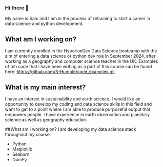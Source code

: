 ### Hi there 👋
My name is Sam and I am in the process of retraining to start a career in data science and python development.

## What am I working on? 
I am currently enrolled in the HyperionDev Data Science bootcamp with the aim of entering a data science or python dev role in September 2024, after working as a geography and computer science teacher in the UK. 
Examples of teh code that I have been writing as a part of this course can be found here: https://github.com/S-Humble/code_examples.git

## What is my main interest? 
I have an interest in sustainability and earth science. I would like an opportunity to develop my coding and data science skills in this field and want to get to a point where I am able to produce purposeful output that empowers people.
I have experience in earth observation and planetary science as well as geography education. 

##What am I working on? 
I am developing my data science stack throughout my course. 
* Python
* Matplotlib
* Seaborn
* NumPy

<!--
**S-Humble/S-Humble** is a ✨ _special_ ✨ repository because its `README.md` (this file) appears on your GitHub profile.

Here are some ideas to get you started:

- 🔭 I’m currently working on ...
- 🌱 I’m currently learning ...
- 👯 I’m looking to collaborate on ...
- 🤔 I’m looking for help with ...
- 💬 Ask me about ...
- 📫 How to reach me: ...
- 😄 Pronouns: ...
- ⚡ Fun fact: ...
-->
